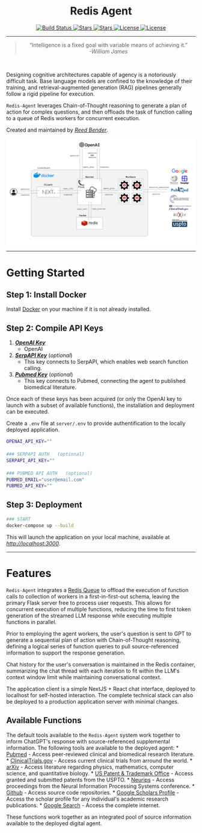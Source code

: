 <div align="center">
    <h1>Redis Agent</h1>
    <a href="https://github.com/attuneintelligence/redis-agent/actions">
      <img src="https://github.com/attuneintelligence/redis-agent/actions/workflows/main.yml/badge.svg" alt="Build Status" />
    </a>
    <a href="https://github.com/attuneintelligence/redis-agent">
      <img src="https://img.shields.io/github/stars/attuneintelligence/redis-agent?style=social" alt="Stars" />
    </a>
    <a href="https://github.com/attuneintelligence/redis-agent/issues">
      <img src="https://img.shields.io/github/issues/attuneintelligence/redis-agent" alt="Stars" />
    </a>
    <a href="https://github.com/attuneintelligence/redis-agent/blob/main/LICENSE">
      <img src="https://img.shields.io/github/license/attuneintelligence/redis-agent" alt="License" />
    </a>
    <a href="https://twitter.com/reedbndr">
      <img src="https://img.shields.io/twitter/follow/reedbndr?style=social" alt="License" />
    </a>
    <hr>
    <!-- <blockquote>“Such is my task. I go to gather this, the sacred knowledge, here and there dispersed about the world, long lost or never found.”<br>- <i>Browning's Paracelsus</i></blockquote> -->
    <blockquote>“Intelligence is a fixed goal with variable means of achieving it.”<br><i>-William James</i></blockquote>
    <br>
</div>

Designing cognitive architectures capable of agency is a notoriously difficult task. Base language models are confined to the knowledge of their training, and retrieval-augmented generation (RAG) pipelines generally follow a rigid pipeline for execution.

`Redis-Agent` leverages Chain-of-Thought reasoning to generate a plan of action for complex questions, and then offloads the task of function calling to a queue of Redis workers for concurrent execution.

Created and maintained by _[Reed Bender](https://github.com/mrbende)_.

<div align="center">
  <img src="assets/RedisAgentSchema.png" alt="Redis Agent Schema" />
</div>

---

# Getting Started

## Step 1: Install Docker
  Install [Docker](https://docs.docker.com/get-docker/) on your machine if it is not already installed.

## Step 2: Compile API Keys
1. _**[OpenAI Key](https://platform.openai.com/api-keys)**_ 
    - OpenAI 
2. _**[SerpAPI Key](https://serpapi.com/dashboard)**_ (*optional*)
    - This key connects to SerpAPI, which enables web search function calling.
2. _**[Pubmed Key](https://account.ncbi.nlm.nih.gov/settings/)**_ (*optional*)
    - This key connects to Pubmed, connecting the agent to published biomedical literature.

Once each of these keys has been acquired (or only the OpenAI key to launch with a subset of available functions), the installation and deployment can be executed.

Create a `.env` file at `server/.env` to provide authentification to the locally deployed application.

```bash
OPENAI_API_KEY=""

### SERPAPI AUTH   (optional)
SERPAPI_API_KEY=""

### PUBMED API AUTH   (optional)
PUBMED_EMAIL="user@email.com"
PUBMED_API_KEY=""
```

## Step 3: Deployment

```bash
### START
docker-compose up --build
```

This will launch the application on your local machine, available at _[http://localhost:3000](http://localhost:3000)_.

---

# Features

`Redis-Agent` integrates a [Redis Queue](https://redis.io/glossary/redis-queue/) to offload the execution of function calls to collection of workers in a first-in-first-out schema, leaving the primary Flask server free to process user requests. This allows for concurrent execution of multiple functions, reducing the time to first token generation of the streamed LLM response while executing multiple functions in parallel.

Prior to employing the agent workers, the user's question is sent to GPT to generate a sequential plan of action with Chain-of-Thought reasoning, defining a logical series of function queries to pull source-referenced information to support the response generation.

Chat history for the user's conversation is maintained in the Redis container, summarizing the chat thread with each iteration to fit within the LLM's context window limit while maintaining conversational context.

The application client is a simple NextJS + React chat interface, deployed to localhost for self-hosted interaction. The complete technical stack can also be deployed to a production application server with minimal changes.  

## Available Functions

The default tools available to the `Redis-Agent` system work together to inform ChatGPT's response with source-referenced supplemental information. The following tools are available to the deployed agent:
    * [Pubmed](https://pubmed.ncbi.nlm.nih.gov/)
        - Access peer-reviewed clinical and biomedical research literature.
    * [ClinicalTrials.gov](https://clinicaltrials.gov/)
        - Access current clinical trials from arround the world.
    * [arXiv](https://arxiv.org/)
        - Access literature regarding physics, mathematics, computer science, and quantitative biology.
    * [US Patent & Trademark Office](https://www.uspto.gov/patents/search)
        - Access granted and submitted patents from the USPTO.
    * [Neurips](https://proceedings.neurips.cc/)
        - Access proceedings from the Neural Information Processing Systems conference.
    * [Github](https://github.com/dashboard)
        - Access source code repositories.
    * [Google Scholars Profile](https://scholar.google.com/intl/en/scholar/citations.html)
        - Access the scholar profile for any individual's academic research publications.
    * [Google Search](https://www.google.com/webhp)
        - Access the complete internet.

These functions work together as an integrated pool of source information available to the deployed digital agent.